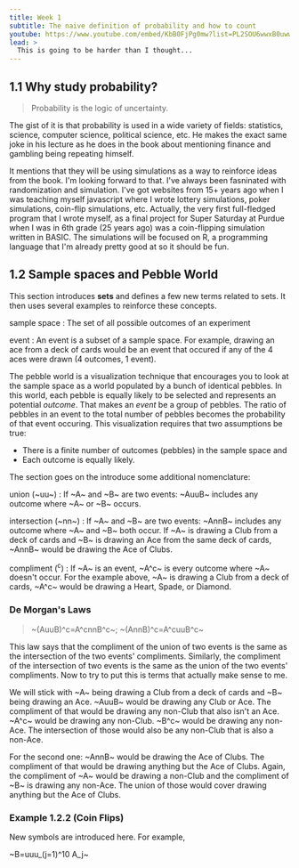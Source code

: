 ```yaml
---
title: Week 1
subtitle: The naive definition of probability and how to count
youtube: https://www.youtube.com/embed/KbB0FjPg0mw?list=PL2SOU6wwxB0uwwH80KTQ6ht66KWxbzTIo
lead: >
  This is going to be harder than I thought...
---
```


## 1.1 Why study probability?

> Probability is the logic of uncertainty.

The gist of it is that probability is used in a wide variety of fields: statistics, science, computer science, political science, etc. He makes the exact same joke in his lecture as he does in the book about mentioning finance and gambling being repeating himself.

It mentions that they will be using simulations as a way to reinforce ideas from the book. I'm looking forward to that. I've always been fasninated with randomization and simulation. I've got websites from 15+ years ago when I was teaching myself javascript where I wrote lottery simulations, poker simulations, coin-flip simulations, etc. Actually, the very first full-fledged program that I wrote myself, as a final project for Super Saturday at Purdue when I was in 6th grade (25 years ago) was a coin-flipping simulation written in BASIC. The simulations will be focused on R, a programming language that I'm already pretty good at so it should be fun.

## 1.2 Sample spaces and Pebble World

This section introduces __sets__ and defines a few new terms related to sets. It then uses several examples to reinforce these concepts.

sample space
: The set of all possible outcomes of an experiment

event
: An event is a subset of a sample space. For example, drawing an ace from a deck of cards would be an event that occured if any of the 4 aces were drawn (4 outcomes, 1 event).

The pebble world is a visualization technique that encourages you to look at the sample space as a world populated by a bunch of identical pebbles. In this world, each pebble is equally likely to be selected and represents an potential _outcome_. That makes an _event_ be a group of pebbles. The ratio of pebbles in an event to the total number of pebbles becomes the probability of that event occuring. This visualization requires that two assumptions be true:

* There is a finite number of outcomes (pebbles) in the sample space and
* Each outcome is equally likely.

The section goes on the introduce some additional nomenclature:

union (~uu~)
: If ~A~ and ~B~ are two events:  ~AuuB~ includes any outcome where ~A~ or ~B~ occurs. 

intersection (~nn~)
: If ~A~ and ~B~ are two events: ~AnnB~ includes any outcome where ~A~ and ~B~ both occur. If ~A~ is drawing a Club from a deck of cards and ~B~ is drawing an Ace from the same deck of cards, ~AnnB~ would be drawing the Ace of Clubs.

compliment (<sup>c</sup>)
: If ~A~ is an event, ~A^c~ is every outcome where ~A~ doesn't occur. For the example above, ~A~ is drawing a Club from a deck of cards, ~A^c~ would be drawing a Heart, Spade, or Diamond.

### De Morgan's Laws

> ~(AuuB)^c=A^cnnB^c~; ~(AnnB)^c=A^cuuB^c~

This law says that the compliment of the union of two events is the same as the intersection of the two events' compliments. Similarly, the compliment of the intersection of two events is the same as the union of the two events' compliments. Now to try to put this is terms that actually make sense to me.

We will stick with ~A~ being drawing a Club from a deck of cards and ~B~ being drawing an Ace. ~AuuB~ would be drawing any Club or Ace. The compliment of that would be drawing any non-Club that also isn't an Ace. ~A^c~ would be drawing any non-Club. ~B^c~ would be drawing any non-Ace. The intersection of those would also be any non-Club that is also a non-Ace.

For the second one: ~AnnB~ would be drawing the Ace of Clubs. The compliment of that would be drawing anything but the Ace of Clubs. Again, the compliment of ~A~ would be drawing a non-Club and the compliment of ~B~ is drawing any non-Ace. The union of those would cover drawing anything but the Ace of Clubs.

### Example 1.2.2 (Coin Flips)

New symbols are introduced here. For example, 

~B=uuu_(j=1)^10 A_j~

